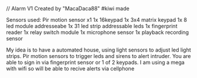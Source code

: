 // Alarm
V1
Created by "MacaDaca88"
#kiwi made

Sensors used:
Pir motion sensor x1
1x 16keypad
1x 3x4 matrix keypad
1x 8 led module addresseabe
1x 31 led strip addressable leds
1x fingerprint reader 
1x relay switch module
1x microphone sensor
1x playback recording sensor

My idea is to have a automated house, using light sensors to adjust led light strips.
Pir motion sensors to trigger leds and sirens to alert intruder.
You are able to sign in via fingerprint sensor or 1 of 2 keypads.
I am using a mega with wifi so will be able to recive alerts via cellphone 

 
